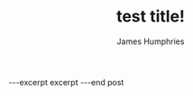 ﻿---
author: James Humphries
categories: testing
title: test title! 
created: 25/05/2014
---
---excerpt
excerpt
---end
post